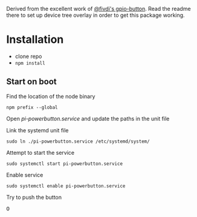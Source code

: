 Derived from the excellent work of [@fivdi's gpio-button](https://github.com/fivdi/gpio-button). Read the readme there to set up device tree overlay in order to get this package working.

# Installation

- clone repo
- `npm install`

## Start on boot

Find the location of the node binary

    npm prefix --global

Open *pi-powerbutton.service* and update the paths in the unit file

Link the systemd unit file

    sudo ln ./pi-powerbutton.service /etc/systemd/system/

Attempt to start the service

    sudo systemctl start pi-powerbutton.service

Enable service

    sudo systemctl enable pi-powerbutton.service

Try to push the button

<kbd>O</kbd>
